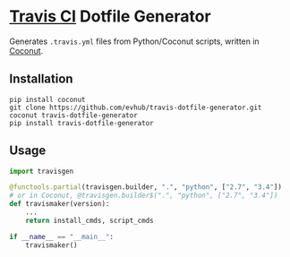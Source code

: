 # [Travis CI](https://travis-ci.org/) Dotfile Generator

Generates `.travis.yml` files from Python/Coconut scripts, written in [Coconut](https://github.com/evhub/coconut).

## Installation

```
pip install coconut
git clone https://github.com/evhub/travis-dotfile-generator.git
coconut travis-dotfile-generator
pip install travis-dotfile-generator
```

## Usage

```python
import travisgen

@functools.partial(travisgen.builder, ".", "python", ["2.7", "3.4"])
# or in Coconut, @travisgen.builder$(".", "python", ["2.7", "3.4"])
def travismaker(version):
    ...
    return install_cmds, script_cmds

if __name__ == "__main__":
    travismaker()
```
